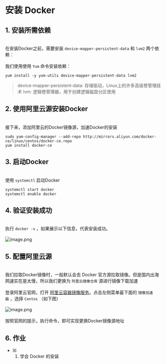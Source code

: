 # 安装 Docker



<a name="n2Qby"></a>
## 1. 安装所需依赖

<br />在安装Docker之前，需要安装 `device-mapper-persistent-data` 和 `lvm2` 两个依赖：<br />
<br />我们使用使用 `Yum` 命令安装依赖：
```shell
yum install -y yum-utils device-mapper-persistent-data lvm2
```
> device-mapper-persistent-data: 存储驱动，Linux上的许多高级卷管理技术
> lvm: 逻辑卷管理器，用于创建逻辑磁盘分区使用

<a name="VoESw"></a>
## 
<a name="ucXzO"></a>
## 2. 使用阿里云源安装Docker

<br />接下来，添加阿里云的Docker镜像源，加速Docker的安装
```shell
sudo yum-config-manager --add-repo http://mirrors.aliyun.com/docker-ce/linux/centos/docker-ce.repo
yum install docker-ce
```


<a name="6tcbd"></a>
## 3. 启动Docker

<br />使用 `systemctl` 启动Docker
```shell
systemctl start docker
systemctl enable docker
```


<a name="43QYU"></a>
## 4. 验证安装成功

<br />执行 `docker -v` ，如果展示以下信息，代表安装成功。<br />
<br />![image.png](http://img.zhufengpeixun.cn/cicd_23.png)<br />

<a name="FANpC"></a>
## 5. 配置阿里云源

<br />我们拉取Docker镜像时，一般默认会去 Docker 官方源拉取镜像。但是国内出海网速实在是太慢，所以我们更换为 `阿里云镜像仓库` 源进行镜像下载加速<br />
<br />登录阿里云官网，打开 [阿里云容器镜像服务](https://cr.console.aliyun.com)。点击左侧菜单最下面的 `镜像加速器` ，选择 `Centos` （如下图）<br />
<br />![image.png](http://img.zhufengpeixun.cn/cicd_24.png)<br />
<br />按照官网的提示，执行命令，即可实现更换Docker镜像源地址<br />

<a name="c756x"></a>
## 6. 作业


- [x]  1. 学会 Docker 的安装
